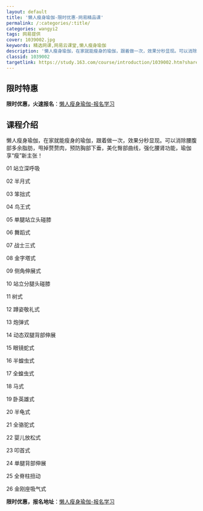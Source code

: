 ```yaml
---
layout: default
title: '懒人瘦身瑜伽-限时优惠-网易精品课'
permalink: /:categories/:title/
categories: wangyi2
tags: 网易提供
cover: 1039002.jpg
keywords: 精选网课,网易云课堂,懒人瘦身瑜伽
description: '懒人瘦身瑜伽，在家就能瘦身的瑜伽，跟着做一次，效果分秒显现。可以消除腰腹部多余脂肪，甩掉赘赘肉，预防胸部下垂，美化臀部曲'
classid: 1039002
targetlink: https://study.163.com/course/introduction/1039002.htm?share=1&shareId=1025206652&utm_campaign=share&utm_medium=iphoneShare&utm_source=&utm_u=1025206652
---
```


## 限时特惠

**限时优惠，火速报名**：[懒人瘦身瑜伽-报名学习](https://study.163.com/course/introduction/1039002.htm?share=1&shareId=1025206652&utm_campaign=share&utm_medium=iphoneShare&utm_source=&utm_u=1025206652)

## 课程介绍

懒人瘦身瑜伽，在家就能瘦身的瑜伽，跟着做一次，效果分秒显现。可以消除腰腹部多余脂肪，甩掉赘赘肉，预防胸部下垂，美化臀部曲线，强化腰肾功能，瑜伽享“瘦”新主张！ 



01 站立深呼吸

02 半月式

03 笨拙式

04 鸟王式

05 单腿站立头碰膝

06 舞蹈式

07 战士三式

08 金字塔式

09 侧角伸展式

10 站立分腿头碰膝

11 树式

12 蹲姿敬礼式

13 炮弹式

14 动态双腿背部伸展

15 眼镜蛇式

16 半蝗虫式

17 全蝗虫式

18 马式

19 卧英雄式

20 半龟式

21 全骆驼式

22 婴儿放松式

23 叩首式

24 单腿背部伸展

25 全脊柱扭动

26 金刚座吸气式

**限时优惠，报名地址**：[懒人瘦身瑜伽-报名学习](https://study.163.com/course/introduction/1039002.htm?share=1&shareId=1025206652&utm_campaign=share&utm_medium=iphoneShare&utm_source=&utm_u=1025206652)

